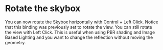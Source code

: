 # Rotate the skybox

You can now rotate the Skybox horizontally with Control + Left Click.
Notice that this binding was previously set to rotate the view. You can still rotate the view with Left Click.
This is useful when using PBR shading and Image Based Lighting and you want to change the reflection
without moving the geometry.
